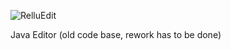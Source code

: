 ![RelluEdit](https://img.relluem94.de/logos/relluedit.png)

Java Editor (old code base, rework has to be done)
